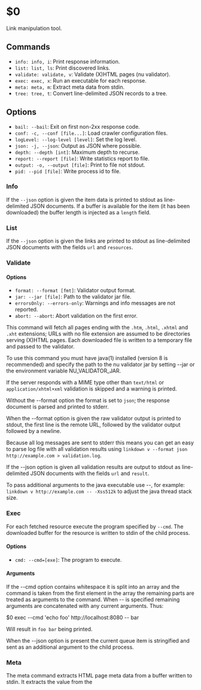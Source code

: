 $0
==

Link manipulation tool.

## Commands

* `info: info, i`: Print response information.
* `list: list, ls`: Print discovered links.
* `validate: validate, v`: Validate (X)HTML pages (nu validator).
* `exec: exec, x`: Run an executable for each response.
* `meta: meta, m`: Extract meta data from stdin.
* `tree: tree, t`: Convert line-delimited JSON records to a tree.

## Options

* `bail: --bail`: Exit on first non-2xx response code.
* `conf: -c, --conf [file...]`: Load crawler configuration files.
* `logLevel: --log-level [level]`: Set the log level.
* `json: -j, --json`: Output as JSON where possible.
* `depth: --depth [int]`: Maximum depth to recurse.
* `report: --report [file]`: Write statistics report to file.
* `output: -o, --output [file]`: Print to file not stdout.
* `pid: --pid [file]`: Write process id to file.

### Info

If the `--json` option is given the item data is printed to stdout as line-delimited JSON documents. If a buffer is available for the item (it has been downloaded) the buffer length is injected as a `length` field.

### List

If the `--json` option is given the links are printed to stdout as line-delimited JSON documents with the fields `url` and `resources`.

### Validate

#### Options

* `format: --format [fmt]`: Validator output format.
* `jar: --jar [file]`: Path to the validator jar file.
* `errorsOnly: --errors-only`: Warnings and info messages are not reported.
* `abort: --abort`: Abort validation on the first error.

This command will fetch all pages ending with the `.htm`, `.html`, `.xhtml` and `.xht` extensions; URLs with no file extension are assumed to be directories serving (X)HTML pages. Each downloaded file is written to a temporary file and passed to the validator.

To use this command you must have java(1) installed (version 8 is recommended) and specify the path to the nu validator jar by setting --jar or the environment variable NU_VALIDATOR_JAR.

If the server responds with a MIME type other than `text/html` or `application/xhtml+xml` validation is skipped and a warning is printed.

Without the --format option the format is set to `json`; the response document is parsed and printed to stderr.

When the --format option is given the raw validator output is printed to stdout, the first line is the remote URL, followed by the validator output followed by a newline.

Because all log messages are sent to stderr this means you can get an easy to parse log file with all validation results using `linkdown v --format json http://example.com > validation.log`.

If the --json option is given all validation results are output to stdout as line-delimited JSON documents with the fields `url` and `result`.

To pass additional arguments to the java executable use --, for example: `linkdown v http://example.com -- -Xss512k` to adjust the java thread stack size.

### Exec

For each fetched resource execute the program specified by `--cmd`. The downloaded buffer for the resource is written to stdin of the child process.

#### Options

* `cmd: --cmd=[exe]`: The program to execute.

#### Arguments

If the --cmd option contains whitespace it is split into an array and the command is taken from the first element in the array the remaining parts are treated as arguments to the command. When -- is specified remaining arguments are concatenated with any current arguments. Thus:

$0 exec --cmd 'echo foo' http://localhost:8080 -- bar

Will result in `foo bar` being printed.

When the --json option is present the current queue item is stringified and sent as an additional argument to the child process.

### Meta

The meta command extracts HTML page meta data from a buffer written to stdin. It extracts the value from the <title> element and any <meta> tags in the input buffer.

Typically this is used in combination with the exec command.

It prints to stdout a JSON document containing the meta data. When a JSON document is passed as an argument the meta data is injected into the input document.

#### Example

Without the --json option to the exec command a simple document is printed.

```
$0 exec http://localhost:8080/meta --cmd 'ldn meta'
```

Outputs:

```
{
  "meta": {
    "title": "Meta Page",
    "description": "Meta Test",
    "keywords": "meta, link, http, linkdown"
  }
}
```

When the --json option is given to exec a more complete document is printed.

```
$0 exec http://localhost:8080/meta --cmd 'ldn meta' --json
```

Outputs:

```
{
  "url": "http://localhost:8080/meta",
  "protocol": "http",
  "host": "localhost",
  "port": 8080,
  "path": "/meta",
  "depth": 1,
  "fetched": true,
  "status": "downloaded",
  "stateData": {
    "requestLatency": 21,
    "requestTime": 28,
    "contentLength": 278,
    "contentType": "text/html; charset=utf-8",
    "code": 200,
    "headers": {
      "content-type": "text/html; charset=utf-8",
      "content-length": "278",
      "etag": "W/\"116-XLd4QBoQli2+6XLPb3Hinw\"",
      "date": "Wed, 17 Feb 2016 15:02:57 GMT",
      "connection": "close"
    },
    "downloadTime": 7,
    "actualDataSize": 278,
    "sentIncorrectSize": false
  },
  "meta": {
    "title": "Meta Page",
    "description": "Meta Test",
    "keywords": "meta, link, http, linkdown"
  }
}
```

#### See

linkdown-exec(1)

### Tree

Reads line-delimited JSON records on stdin and parses the records into a tree structure representing the requests. Designed to be used in conjunction with `meta` so that meta data may be injected into each request before converting to the tree structure.

The tree structure may then be used to generate a sitemap. Output is keyed by fully qualified host name to allow for the scenario when a crawl resolves to multiple hosts.

Be careful with this command, it needs to buffer all the records into memory in order to be able to create the tree structure correctly and also needs to parse each JSON record as well as stringify when printing to stdout. For small to medium size sites this should not be a problem but if you input data for a huge site the process will hang and you may even run out of memory.

#### Options

* `indent: --indent [num]`: Number of spaces to indent.
* `labels: --labels, --path-labels`: Use the path name for labels.
* `listStyle: --list-style [style]`: Set an output list style. 
* `link: --link [format]`: Link format; one of relative, absolute or none.
* `listDescription: --desc, --description`: Include meta description.

#### Output

By default this command will print a JSON document, when `--indent` is specified the JSON document is indented.

By default labels for this tree view are inferred from the data available, to use more predictable labels that always use the URL path name specify `--path-labels`. When the tree output contains multiple trees to print (multiple hosts) each tree is separated by a delimiter which is dependent upon the list style format (see below).

If the `--list-style` option is given the output is a list in one of the following formats:

* `tty`: Hierarchy list suitable for a terminal, multiple trees delimited by a newline.
* `md`: Markdown list, multiple trees delimited by a newline.
* `html`: List for HTML pages, multiple trees use new lists.
* `jade`: List for the jade template language, multiple trees use new lists.

Links are created by default (with the exception of the `tty` list style) using a relative path from the root of the web server, you maybe disable automatic linking with `--link=none` or force to use absolute URLs with `--link=absolute`.

By default meta description text is printed when available but may by disabled with `--no-description`.

## Redirects

Redirects are automatically followed provided the redirect is to the same host.

## Report

When the `--report` option is given statistics are written to the specified file as a JSON document when the crawl is complete, it has the following fields:

* `length`: Number of items in the queue.
* `complete`: Number of items completed.
* `errors`: Number of requests that responded with 4xx or 5xx status codes.
* `stats`: An object containing statistics.

The stats object has child objects that contain `min`, `max` and `avg` statistics for each of the following fields:

* `headers`: Time in milliseconds until response headers were received.
* `body`: Time in milliseconds to download the response body.
* `request`: Time in milliseconds to download the entire response; headers and body.
* `size`: Size in bytes for the response body.

## Output

When the `--ouput` option is given printing is redirected to the specified file and is not written to stdout. If the file does not exist it is created otherwise it is truncated; if the file stream cannot be created an error is reported and the program will exit with a non-zero exit code.

## Signals

You may pause the crawl by sending the signal `TSTP` and resume a paused crawl by sending the signal `CONT`.

Attempting to send the `TSTP` signal on a paused crawl will have no effect as will attempting to send `CONT` when the crawl has not previously been paused with `TSTP`.

Note that depending upon the concurrency level you may see messages printed after a crawl is paused.

## Exit

The program will exit with a non-zero exit code when an error is encountered. When the crawl completes any 4xx and 5xx HTTP response codes will cause the program to exit with code 255. This guarantees that a success exit code of zero will only occur when the crawl completes and no HTTP error responses occurred.

## See

signal(7)
